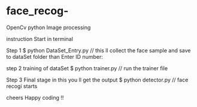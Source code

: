 # face_recog-
OpenCv python Image processing 

instruction 
Start in terminal 

Step 1
$ python DataSet_Entry.py           // this ll collect the face sample and save to dataSet folder
than 
Enter ID number: 

step 2
training of dataSet 
$ python trainer.py                 // run the trainer file 

Step 3
Final stage 
in this you ll get the output
$ python detector.py              // face recogi starts 

cheers
Happy coding !!

